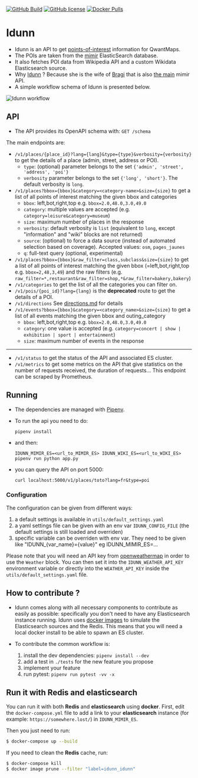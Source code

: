 [![GitHub Build](https://travis-ci.org/QwantResearch/idunn.svg?branch=master)](https://github.com/QwantResearch/idunn)
[![GitHub license](https://img.shields.io/github/license/QwantResearch/idunn.svg)](https://github.com/QwantResearch/idunn/blob/master/LICENSE)
[![Docker Pulls](https://img.shields.io/docker/pulls/qwantresearch/idunn.svg)](https://hub.docker.com/r/qwantresearch/idunn/)

# Idunn

- Idunn is an API to get [points-of-interest](https://en.wikipedia.org/wiki/Point_of_interest) information for QwantMaps.
- The POIs are taken from the [mimir](https://github.com/CanalTP/mimirsbrunn) ElasticSearch database.
- It also fetches POI data from Wikipedia API and a custom Wikidata Elasticsearch source.
- Why [Idunn](https://fr.wikipedia.org/wiki/Idunn) ? Because she is the wife of [Bragi](https://fr.wikipedia.org/wiki/Bragi) that is also [the main](https://github.com/CanalTP/mimirsbrunn/tree/master/libs/bragi) mimir API.
- A simple workflow schema of Idunn is presented below.

![Idunn workflow](./doc/diagram.png)

## API

- The API provides its OpenAPI schema with:
`GET /schema`

The main endpoints are:
* `/v1/places/{place_id}?lang={lang}&type={type}&verbosity={verbosity}` to get the details of a place
(admin, street, address or POI).
    * `type`: (optional) parameter belongs to the set `{'admin', 'street', 'address', 'poi'}`
    * `verbosity` parameter belongs to the set `{'long', 'short'}`. The default verbosity is `long`.
* `/v1/places?bbox={bbox}&category=<category-name>&size={size}` to get a list of all points of interest matching the given bbox and categories
    * `bbox`: left,bot,right,top e.g. `bbox=2.0,48.0,3.0,49.0`
    * `category`: multiple values are accepted (e.g. `category=leisure&category=museum`)
    * `size`: maximum number of places in the response
    * `verbosity`: default verbosity is `list` (equivalent to `long`, except "information" and "wiki" blocks are not returned)
    * `source`: (optional) to force a data source (instead of automated selection based on coverage). Accepted values: `osm`, `pages_jaunes`
    * `q`: full-text query (optional, experimental) 
* `/v1/places?bbox={bbox}&raw_filter=class,subclass&size={size}` to get a list of all points of interest matching the given bbox (=left,bot,right,top e.g. `bbox=2,48,3,49`) and the raw filters (e.g. `raw_filter=*,restaurant&raw_filter=shop,*&raw_filter=bakery,bakery`)
* `/v1/categories` to get the list of all the categories you can filter on.
* `/v1/pois/{poi_id}?lang={lang}` is the **deprecated** route to get the details of a POI.
* `/v1/directions` See [directions.md](./doc/directions.md) for details
* `/v1/events?bbox={bbox}&category=<category_name>&size={size}` to get a list of all events matching the given bbox and outing_category
    * `bbox`: left,bot,right,top e.g. `bbox=2.0,48.0,3.0,49.0`
    * `category`: one value is accepted (e.g. `category=concert | show | exhibition | sport | entertainment`)
    * `size`: maximum number of events in the response
---
* `/v1/status` to get the status of the API and associated ES cluster.
* `/v1/metrics` to get some metrics on the API that give statistics on the number of requests received, the duration of requests... This endpoint can be scraped by Prometheus.

## Running

- The dependencies are managed with [Pipenv](https://github.com/pypa/pipenv).
- To run the api you need to do:
  ```shell
  pipenv install
  ```

- and then:
  ```shell
  IDUNN_MIMIR_ES=<url_to_MIMIR_ES> IDUNN_WIKI_ES=<url_to_WIKI_ES> pipenv run python app.py
  ```

- you can query the API on port 5000:
  ```shell
  curl localhost:5000/v1/places/toto?lang=fr&type=poi
  ```

### Configuration

The configuration can be given from different ways:
 1. a default settings is available in `utils/default_settings.yaml`
 2. a yaml settings file can be given with an env var `IDUNN_CONFIG_FILE`
    (the default settings is still loaded and overriden)
 3. specific variable can be overriden with env var. They need to be given like "IDUNN_{var_name}={value}"
    eg IDUNN_MIMIR_ES=...

Please note that you will need an API key from [openweathermap](https://openweathermap.org/) in order to use the `Weather` block. You can then set it into the `IDUNN_WEATHER_API_KEY` environment variable or directly into the `WEATHER_API_KEY` inside the `utils/default_settings.yaml` file.

## How to contribute ?

- Idunn comes along with all necessary components to contribute as easily as possible: specifically you don't need to have any Elasticsearch instance running. Idunn uses [docker images](tests/docker-compose.yml) to simulate the Elasticsearch sources and the Redis. This means that you will need a local docker install to be able to spawn an ES cluster.

- To contribute the common workflow is:

	1. install the dev dependencies: `pipenv install --dev`
	2. add a test in `./tests` for the new feature you propose
	3. implement your feature
	4. run pytest: `pipenv run pytest -vv -x`

## Run it with Redis and elasticsearch

You can run it with both **Redis** and **elasticsearch** using **docker**. First, edit the `docker-compose.yml` file to add a link to your **elasticsearch** instance (for example: `https://somewhere.lost/`) in `IDUNN_MIMIR_ES`.

Then you just need to run:

```bash
$ docker-compose up --build
```

If you need to clean the **Redis** cache, run:

```bash
$ docker-compose kill
$ docker image prune --filter "label=idunn_idunn"
```
